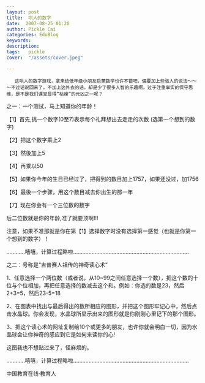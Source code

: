 ```yaml
---
layout: post  
title:  哄人的数字  
date:  2007-08-25 01:20  
author: Pickle Cai  
categories: EduBlog  
keywords: 
description:   
tags:	pickle   
cover:  "/assets/cover.jpeg"  

---  
```

    
       这哄人的数字游戏，拿来给低年级小朋友启蒙数学也许不错吧，偏要加上些骇人的说法～～～不过话说回来了，不加上这外衣的话，却是少了很多人智的乐趣啊。过于注重事实的保守思维，是不是我们课堂显得“枯燥”的元凶之一呢？













之一：一个测试，马上知道你的年龄！

【1】首先,挑一个数字(0至7)表示每个礼拜想出去走走的次数 (选第一个想到的数字) 



【2】把这个数字乘上2 



【3】然後加上5 



【4】再乘以50 



【5】如果你今年的生日已经过了，把得到的数目加上1757，如果还没过，加1756 



【6】最後一个步骤，用这个数目减去你出生的那一年 



【7】现在你会有一个三位数的数字 



后二位数就是你的年龄,准了就要顶啊!!! 



注意，如果不准那就是你在第【1】选择数字时没有选择第一感觉（也就是你第一个想到的数字）！

…………嘻嘻，计算过程略啦…………………………………………………………………



之二：号称是“吉普赛人祖传的神奇读心术”















  1、任意选择一个两位数（或者说，从10~99之间任意选择一个数），把这个数的十位与个位相加，再把任意选择的数减去这个和。例如：你选的数是23，然后2+3=5，然后23-5=18













  2、在图表中找出与最后得出的数所相应的图形，并把这个图形牢记心中，然后点击水晶球。你会发现，水晶球所显示出来的图形就是你刚刚心里记下的那个图形。

 













  3、把这个读心术的网址复制给10个或更多的朋友，也许你就会明白一切，因为水晶球会让你神奇的感应到它是如何来读你的心!



这图我也不想贴过来了，怪麻烦的。



…………嘻嘻，计算过程略啦…………………………………………………………………



		    
 中国教育在线·教育人

